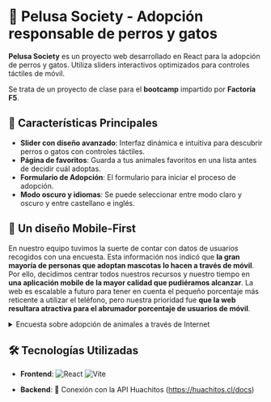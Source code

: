 # 🐾 Pelusa Society - Adopción responsable de perros y gatos

**Pelusa Society** es un proyecto web desarrollado en React para la adopción de perros y gatos. 
Utiliza sliders interactivos optimizados para controles táctiles de móvil.

Se trata de un proyecto de clase para el **bootcamp** impartido por **Factoría F5**.

## 🚀 Características Principales

- **Slider con diseño avanzado**: Interfaz dinámica e intuitiva para descubrir perros o gatos con controles táctiles.
- **Página de favoritos**: Guarda a tus animales favoritos en una lista antes de decidir cuál adoptas.
- **Formulario de Adopción**: El formulario para iniciar el proceso de adopción.
- **Modo oscuro y idiomas**: Se puede seleccionar entre modo claro y oscuro y entre castellano e inglés.

## 📱 Un diseño Mobile-First

En nuestro equipo tuvimos la suerte de contar con datos de usuarios recogidos con una encuesta. Esta información nos indicó que **la gran mayoría de personas que adoptan mascotas lo hacen a través de móvil**. Por ello, decidimos centrar todos nuestros recursos y nuestro tiempo en **una aplicación mobile de la mayor calidad que pudiéramos alcanzar**. La web es escalable a futuro para tener en cuenta el pequeño porcentaje más reticente a utilizar el teléfono, pero nuestra prioridad fue **que la web resultara atractiva para el abrumador porcentaje de usuarios de móvil**.

<details>
  <summary>Encuesta sobre adopción de animales a través de Internet</summary>
<p><b>🎯 Objetivo</b>: Detectar posibles fricciones o necesidades en la experiencia digital de adopción de animales.<br>
📊 <strong>Muestra</strong>: 93 personas.<br>
🔠 <b>Metodología</b>: Encuesta online anónima. Edad media: 25-45 años.<br>
🗓️ <b>Fecha</b>: Diciembre 2024.<br>
🔎 <h3>Preguntas relevantes:</h3><br>
<b>¿Desde qué dispositivo realizaste (o realizarías) la solicitud de adopción de una mascota?</b><br>
Desde el móvil (smartphone) – 82%<br>
Desde un ordenador (portátil o sobremesa) – 12%<br>
Desde una tablet – 4%<br>
No recuerdo / No estoy segura – 2%<br>
<b>¿Con qué frecuencia consultas perfiles de animales en adopción desde el móvil?</b><br>
A diario – 25%<br>
Varias veces por semana – 34%<br>
Una vez por semana – 28%<br>
Rara vez – 13%<br>
<b>¿Te resultó fácil hacer todo el proceso desde el móvil?</b><br>
Sí, muy fácil – 68%<br>
Sí, aunque algunos pasos no estaban adaptados – 21%<br>
No, preferí cambiarme al ordenador – 11%<br>
📌 Conclusión:<br>
El tráfico mobile <b>supera el 96% a nivel global</b>. En el contexto específico de formularios más largos o procesos serios como adopciones, hay tan solo una pequeña resistencia que ronda entre el 10% y el 20% y que sigue prefiriendo el escritorio. La prioridad clara debería ser <b>el diseño mobile-first</b> para satisfacer la demanda de la gran mayoría de personas que adoptan.</p><br>
</details>

## 🛠 Tecnologías Utilizadas

- **Frontend**: 
  ![React](https://img.shields.io/badge/React-20232A?style=flat&logo=react&logoColor=61DAFB)
  ![Vite](https://img.shields.io/badge/Vite-B73BFE?style=flat&logo=vite&logoColor=FFD62E)

- **Backend**:
  🐶 Conexión con la API Huachitos (https://huachitos.cl/docs)

